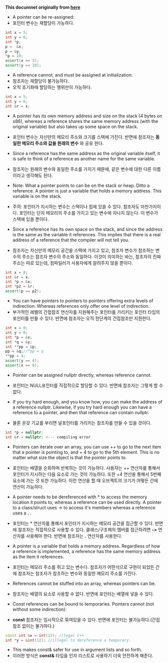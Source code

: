 **This documnet originally from [here](https://stackoverflow.com/questions/57483/what-are-the-differences-between-a-pointer-variable-and-a-reference-variable-in)**

- A pointer can be re-assigned:
- 포인터 변수는 재할당이 가능하다.

```cpp
int x = 5;
int y = 6;
int *p;
p =  &x;
p = &y;
*p = 10;
assert(x == 5);
assert(y == 10);
```

- A reference cannot, and must be assigned at initialization:
- 참조자는 재할당이 불가능하다.
- 오직 초기화때 할당하는 행위만이 가능하다.

```cpp
int x = 5;
int y = 6;
int &r = x;
```

- A pointer has its own memory address and size on the stack (4 bytes on x86), whereas a reference shares the same memory address (with the original variable) but also takes up some space on the stack.
- 포인터 변수는 자신만의 메모리 주소와 크기를 스택에 가진다. 반면에 참조자는 **동일한 메모리 주소와 값을 원래의 변수** 와 공유 한다.

- Since a reference has the same address as the original variable itself, it is safe to think of a reference as another name for the same variable.
- 참조자는 원래의 변수와 동일한 주소를 가지기 때문에, 같은 변수에 대한 다른 이름이라고 생각해도 된다.

- Note: What a pointer points to can be on the stack or heap. Ditto a reference. A pointer is just a variable that holds a memory address. This variable is on the stack.
- 주의: 포인터가 지시하는 변수는 스택이나 힙에 있을 수 있다. 참조자도 마찬가지이다. 포인터는 단지 메모리의 주소를 가지고 있는 변수에 지나지 않는다. 이 변수가 스택에 있을 뿐이다.

- Since a reference has its own space on the stack, and since the address is the same as the variable it references. This implies that there is a real address of a reference that the compiler will not tell you.
- 참조자는 자신만의 메모리 공간을 스택에 가지고 있고, 참조자 변수가 참조하는 변수의 주소는 참조자 변수의 주소와 동일하다. 이것이 의미하는 바는, 참조자의 진짜 주소는 따로 있는데, 컴파일러가 사용자에게 알려주지 않을 뿐이다.

```cpp
int x = 0;
int &r = x;
int *p = &x;
int *p2 = &r;
assert(p == p2);
```

- You can have pointers to pointers to pointers offering extra levels of indirection. Whereas references only offer one level of indirection.
- 부가적인 레벨의 간접참조 연산자를 지원해주는 포인터를 가리키는 포인터 타입의 포인터를 만들 수 있다. 반면에 참조자는 오직 한단계의 간접참조만 지원한다.

```cpp
int x = 0;
int y = 0;
int *p = &x;
int *q = &y;
int **pp = &p;
pp = &q;//*pp = q
**pp = 4;
assert(y == 4);
assert(x == 0);
```

- Pointer can be assigned nullptr directly, whereas reference cannot.
- 포인터는 NULL포인터를 직접적으로 할당할 수 있다. 반면에 참조자는 그렇게 할 수 없다.

- If you try hard enough, and you know how, you can make the address of a reference nullptr. Likewise, if you try hard enough you can have a reference to a pointer, and then that reference can contain nullptr.
- 물론 온갖 기교를 부리면 널포인터를 가리키는 참조자를 만들 수 있을 것이다.

```cpp
int *p = nullptr;
int &r = nullptr; <--- compiling error
```

- Pointers can iterate over an array, you can use ++ to go to the next item that a pointer is pointing to, and + 4 to go to the 5th element. This is no matter what size the object is that the pointer points to.
- 포인터는 배열을 순회하며 반복하는 것이 가능하다. 사용자는 ++ 연산자를 통해서 포인터가 지시하는 다음 요소로 가는 것이 가능하다. 또한 +4 연산을 통해서 5번째 요소에 가는 것 또한 가능하다. 이런 연산을 할 때 오브젝트의 크기가 어떻든 간에 연산이 가능하다.

- A pointer needs to be dereferenced with * to access the memory location it points to, whereas a reference can be used directly. A pointer to a class/struct uses -> to access it's members whereas a reference uses a **.** .
- 포인터는 * 연산자를 통해서 포인터가 지시하는 메모리 공간을 접근할 수 있다. 반면에 참조자는 직접적으로 사용할 수 있다. 클래스/구조체의 멤버를 접근하려면 **->** 연산자를 사용해야 한다. 반면에 참조자는 **.** 연산자를 사용한다.

- A pointer is a variable that holds a memory address. Regardless of how a reference is implemented, a reference has the same memory address as the item it references.
- 포인터는 메모리 주소를 쥐고 있는 변수다. 참조자가 어떤식으로 구현이 되었든 간에 참조자는 참조자가 참조하는 변수와 동일한 메모리 주소를 가진다.

- References cannot be stuffed into an array, whereas pointers can be.
- 참조자는 배열의 요소로 사용할 수 없다. 반면에 포인터는 배열에 넣을 수 있다.

- Const references can be bound to temporaries. Pointers cannot (not without some indirection):
- **const** 참조자는 임시적으로 묶여있을 수 있다. 반면에 포인터는 불가능하다.(간접참조 없이는 불가하다.)

```cpp
const int &x = int(12); //legal C++
int *y = &int(12); //illegal to dereference a temporary.
```

- This makes const& safer for use in argument lists and so forth.
- 이러한 방식은 **const&** 타입을 인자 리스트로 사용하기 더욱 안전하게 해준다.
